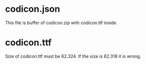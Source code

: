 # codicon.json
This file is buffer of codicon.zip with codicon.ttf inside.

# codicon.ttf
Size of codicon.ttf must be 62.324.
If the size is 62.318 it is wrong.
